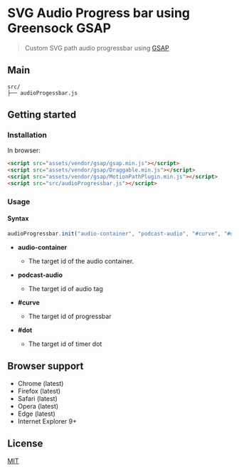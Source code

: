 # SVG Audio Progress bar using Greensock GSAP

> Custom SVG path audio progressbar using [GSAP](https://greensock.com/gsap)

## Main

```text
src/
├── audioProgessbar.js
```

## Getting started

### Installation

In browser:

```html
<script src="assets/vendor/gsap/gsap.min.js"></script>
<script src="assets/vendor/gsap/Draggable.min.js"></script>
<script src="assets/vendor/gsap/MotionPathPlugin.min.js"></script>
<script src="src/audioProgressbar.js"></script>
```

### Usage

#### Syntax

```js
audioProgressbar.init("audio-container", "podcast-audio", "#curve", "#dot");
```

- **audio-container**

  - The target id of the audio container.

- **podcast-audio**

  - The target id of audio tag

- **#curve**

  - The target id of progressbar

- **#dot**
  - The target id of timer dot

## Browser support

- Chrome (latest)
- Firefox (latest)
- Safari (latest)
- Opera (latest)
- Edge (latest)
- Internet Explorer 9+

## License

[MIT](https://opensource.org/licenses/MIT)
